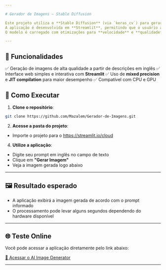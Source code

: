 ```yaml
---

# Gerador de Imagens – Stable Diffusion

Este projeto utiliza o **Stable Diffusion** (via `keras_cv`) para gerar imagens a partir de prompts em inglês.
A aplicação é desenvolvida em **Streamlit**, permitindo que o usuário apenas insira um prompt, clique em um botão e veja a imagem gerada logo abaixo.
O modelo é carregado com otimizações para **velocidade** e **qualidade**.

---
```


## 📌 Funcionalidades

✅ Geração de imagens de alta qualidade a partir de descrições em inglês
✅ Interface web simples e interativa com **Streamlit**
✅ Uso de **mixed precision** e **JIT compilation** para maior desempenho
✅ Compatível com CPU e GPU

## 🚀 Como Executar

1. **Clone o repositório**:

```bash
git clone https://github.com/Mazalem/Gerador-de-Imagens.git
```

2. **Acesse a pasta do projeto**:
* Importe o projeto para o https://streamlit.io/cloud

4. **Utilize a aplicação**:

* Digite seu prompt em inglês no campo de texto
* Clique em **"Gerar Imagem"**
* Veja a imagem gerada logo abaixo

---

## 🖼 Resultado esperado

* A aplicação exibirá a imagem gerada de acordo com o prompt informado
* O processamento pode levar alguns segundos dependendo do hardware disponível

---

## 🌐 Teste Online

Você pode acessar a aplicação diretamente pelo link abaixo:

[🚀 Acessar o AI Image Generator](https://modelo-gerador-de-imagens-Matheus.streamlit.app/)

---
